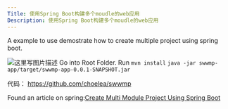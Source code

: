 ```yaml
---
Title: 使用Spring Boot构建多个moudle的web应用
Description: 使用Spring Boot构建多个moudle的web应用
---
```


A example to use demostrate how to create multiple project using spring boot.

![这里写图片描述](http://img.blog.csdn.net/20170324152418618?watermark/2/text/aHR0cDovL2Jsb2cuY3Nkbi5uZXQvY2hvZWxlYQ==/font/5a6L5L2T/fontsize/400/fill/I0JBQkFCMA==/dissolve/70/gravity/SouthEast)
Go into Root Folder.
Run `mvn install`
`java -jar swwmp-app/target/swwmp-app-0.0.1-SNAPSHOT.jar`

代码： https://github.com/choelea/swwmp


Found an article on spring:[Create Multi Module Project Using Spring Boot](https://spring.io/guides/gs/multi-module/)



